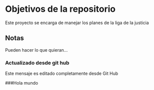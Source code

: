 # Objetivos de la repositorio

Este proyecto se encarga de manejar los planes de la liga de la justicia


## Notas
Pueden hacer lo que quieran...

### Actualizado desde git hub
Este mensaje es editado completamente desde Git Hub

###Hola mundo


